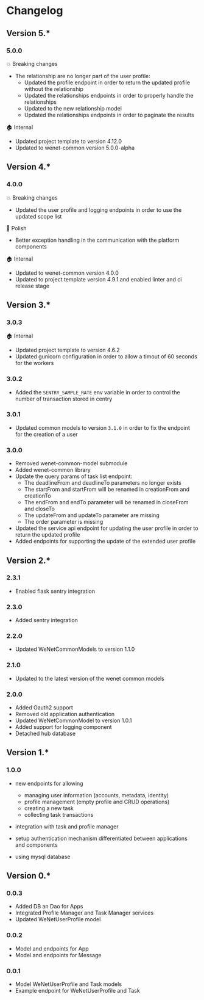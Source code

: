 # Changelog

## Version 5.*

### 5.0.0

:boom: Breaking changes

* The relationship are no longer part of the user profile:
  * Updated the profile endpoint in order to return the updated profile without the relationship
  * Updated the relationships endpoints in order to properly handle the relationships
  * Updated to the new relationship model
  * Updated the relationships endpoints in order to paginate the results

:house: Internal

* Updated project template to version 4.12.0
* Updated to wenet-common version 5.0.0-alpha

## Version 4.*

### 4.0.0

:boom: Breaking changes

* Updated the user profile and logging endpoints in order to use the updated scope list

:nail_care: Polish

* Better exception handling in the communication with the platform components

:house: Internal

* Updated to wenet-common version 4.0.0
* Updated to project template version 4.9.1 and enabled linter and ci release stage

## Version 3.*

### 3.0.3

:house: Internal 

* Updated project template to version 4.6.2
* Updated gunicorn configuration in order to allow a timout of 60 seconds for the workers

### 3.0.2

* Added the `SENTRY_SAMPLE_RATE` env variable in order to control the number of transaction stored in centry

### 3.0.1

* Updated common models to version `3.1.0` in order to fix the endpoint for the creation of a user

### 3.0.0

* Removed wenet-common-model submodule
* Added wenet-common library
* Update the query params of task list endpoint:
  * The deadlineFrom and deadlineTo parameters no longer exists
  * The startFrom and startFrom will be renamed in creationFrom and creationTo
  * The endFrom and endTo parameter will be renamed in closeFrom and closeTo
  * The updateFrom and updateTo parameter are missing
  * The order parameter is missing
* Updated the service api endpoint for updating the user profile in order to return the updated profile
* Added endpoints for supporting the update of the extended user profile

## Version 2.*

### 2.3.1

* Enabled flask sentry integration

### 2.3.0

* Added sentry integration

### 2.2.0

* Updated WeNetCommonModels to version 1.1.0

### 2.1.0

* Updated to the latest version of the wenet common models

### 2.0.0

* Added Oauth2 support
* Removed old application authentication
* Updated WeNetCommonModel to version 1.0.1
* Added support for logging component
* Detached hub database

## Version 1.*

### 1.0.0

* new endpoints for allowing 

    * managing user information (accounts, metadata, identity)
    * profile management (empty profile and CRUD operations)
    * creating a new task
    * collecting task transactions
    
* integration with task and profile manager
* setup authentication mechanism differentiated between applications and components
* using mysql database

## Version 0.*

### 0.0.3

- Added DB an Dao for Apps
- Integrated Profile Manager and Task Manager services
- Updated WeNetUserProfile model

### 0.0.2

- Model and endpoints for App
- Model and endpoints for Message

### 0.0.1

- Model WeNetUserProfile and Task models
- Example endpoint for WeNetUserProfile and Task
